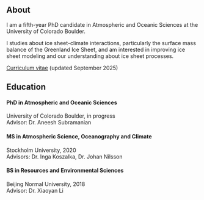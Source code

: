 ## About

I am a fifth-year PhD candidate in Atmospheric and Oceanic Sciences at the University of Colorado Boulder.

I studies about ice sheet-climate interactions, particularly the surface mass balance of the Greenland Ice Sheet, and am interested in improving ice sheet modeling and our understanding about ice sheet processes.

[Curriculum vitae](./assets/doc/CV_Ziqi_Yin_202509.pdf) (updated September 2025)


## Education

#### PhD in Atmospheric and Oceanic Sciences
University of Colorado Boulder, in progress
<br>
Advisor: Dr. Aneesh Subramanian

#### MS in Atmospheric Science, Oceanography and Climate
Stockholm University, 2020
<br>
Advisors: Dr. Inga Koszalka, Dr. Johan Nilsson

#### BS in Resources and Environmental Sciences
Beijing Normal University, 2018
<br>
Advisor: Dr. Xiaoyan Li


<!--## Publications

Schneider, D. P., <b>Yin, Z.</b>, O'Connor, G. K., Blanchard-Wrigglesworth, E., Cast, Z. I., Espinosa, Z. I. (in review): Increasing Antarctic snowfall mitigates sea level rise less than projected due to meltwater influence on sea surface temperatures, Proceedings of the National Academy of Sciences (PNAS).

<b>Yin, Z.</b>, Herrington, A. R., Datta, R. T., Subramanian, A., Lenaerts, J. T. M., and Gettelman, A. (2025): Improved Understanding of Multicentury Greenland Ice Sheet Response to Strong Warming in the Coupled CESM2-CISM2 with Regional Grid Refinement, *Journal of Advances in Modeling Earth Systems*. [PDF](https://agupubs.onlinelibrary.wiley.com/doi/epdf/10.1029/2024MS004310)

Wille, J.D., Favier, V., Gorodetskaya, I.V., Agosta, C., Baiman, R., Barrett, J.E., Barthelemy, L., Boza, B., Bozkurt, D., Casado, M., Chyhareva, A., Clem, K.R., Codron, F., Datta, R.T., Durán-Alarcón, C., Francis, D., Hoffman, A.O., Kolbe, M., Krakovska, S., Linscott, G., Maclennan, M.L., Mattingly, K.S., Mu, Y., Pohl, B., Santos, C.L., Shields, C.A., Toker, E., Winters, A.C., <b>Yin, Z.</b>, Zou, X., Zhang, C., Zhang, Z., Atmospheric rivers in Antarctica, *Nature Reviews Earth & Environment*. [Link](https://www.nature.com/articles/s43017-024-00638-7)

Datta, R. T., Herrington, A., Lenaerts, J. T. M., Schneider, D. P., Trusel, L., <b>Yin, Z.</b>, and Dunmire, D. (2023): Evaluating the impact of enhanced horizontal resolution over the Antarctic domain using a variable-resolution Earth system model, *The Cryosphere*. [PDF](https://tc.copernicus.org/articles/17/3847/2023/tc-17-3847-2023.pdf)--> 




